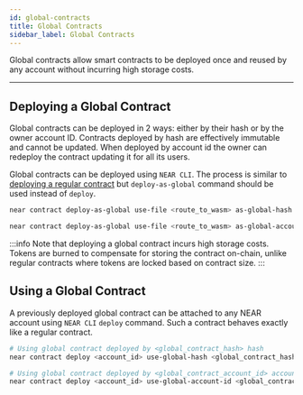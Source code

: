 ```yaml
---
id: global-contracts
title: Global Contracts
sidebar_label: Global Contracts
---
```



Global contracts allow smart contracts to be deployed once and reused by any account without incurring high storage costs.

---

## Deploying a Global Contract

Global contracts can be deployed in 2 ways: either by their hash or by the owner account ID.
Contracts deployed by hash are effectively immutable and cannot be updated.
When deployed by account id the owner can redeploy the contract updating it for all its users.

Global contracts can be deployed using `NEAR CLI`.
The process is similar to [deploying a regular contract](./release/deploy.md#deploying-the-contract) but `deploy-as-global` command should be used instead of `deploy`.

<Tabs groupId="cli-tabs">
  <TabItem value="by-hash" label="By Hash">

  ```bash
  near contract deploy-as-global use-file <route_to_wasm> as-global-hash <account_id> network-config testnet sign-with-keychain send
  ```
  </TabItem>

  <TabItem value="by-account-id" label="By Account Id">

  ```bash
  near contract deploy-as-global use-file <route_to_wasm> as-global-account-id <account_id> network-config testnet sign-with-keychain send
  ```
  </TabItem>
</Tabs>

:::info
Note that deploying a global contract incurs high storage costs. Tokens are burned to compensate for storing the contract on-chain, unlike regular contracts where tokens are locked based on contract size.
:::

## Using a Global Contract

A previously deployed global contract can be attached to any NEAR account using `NEAR CLI` `deploy` command. Such a contract behaves exactly like a regular contract.

<Tabs groupId="cli-tabs">
  <TabItem value="by-hash" label="By Hash">

  ```bash
  # Using global contract deployed by <global_contract_hash> hash
  near contract deploy <account_id> use-global-hash <global_contract_hash> without-init-call network-config testnet
  ```
  </TabItem>

  <TabItem value="by-account-id" label="By Account Id">

  ```bash
  # Using global contract deployed by <global_contract_account_id> account id
  near contract deploy <account_id> use-global-account-id <global_contract_account_id> without-init-call network-config testnet
  ```
  </TabItem>
</Tabs>

